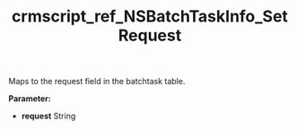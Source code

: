 ﻿---
title: crmscript_ref_NSBatchTaskInfo_SetRequest
description: NSBatchTaskInfo.SetRequest(String request)
intellisense: NSBatchTaskInfo.SetRequest
keywords: NSBatchTaskInfo, GetRequest
so.topic: reference
---

Maps to the request field in the batchtask table.

**Parameter:** 
 - **request** String

